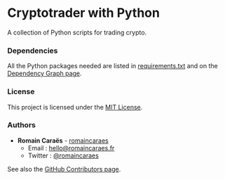 # Cryptotrader with Python

A collection of Python scripts for trading crypto.

### Dependencies

All the Python packages needed are listed in [requirements.txt](https://github.com/romaincaraes/cryptotrader-python/blob/master/requirements.txt) and on the [Dependency Graph page](https://github.com/romaincaraes/cryptotrader-python/network/dependencies).

### License

This project is licensed under the [MIT License](https://github.com/romaincaraes/cryptotrader-python/blob/master/LICENSE).

### Authors

- **Romain Caraës** - [romaincaraes](https://github.com/romaincaraes)
	- Email : [hello@romaincaraes.fr](mailto:hello@romaincaraes.fr)
	- Twitter : [@romaincaraes](https://twitter.com/romaincaraes)

See also the [GitHub Contributors page](https://github.com/romaincaraes/cryptotrader-python/graphs/contributors).
